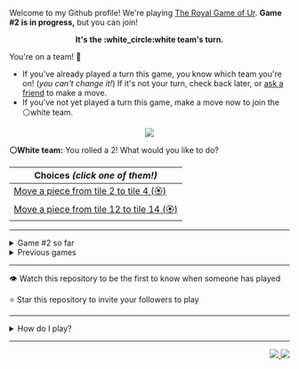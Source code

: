 Welcome to my Github profile!
We're playing
[The Royal Game of Ur](https://en.wikipedia.org/wiki/Royal_Game_of_Ur).
**Game #2 is in progress,** but you can join!

<p align="center">
  <b>It's the
  :white_circle:white
  team's turn.</b>
</p>

You're on a team! :wave:

* If you've already played a turn this game, you know which team you're on!
(_you can't change it!_)
If it's not your turn, check back later, or
[ask a friend](https://twitter.com/share?text=I'm+playing+The+Royal+Game+of+Ur+on+a+GitHub+profile.+Take+your+turn+at+https://github.com/rossjrw/rossjrw+%23RoyalGameOfUr+%23github)
to make a move.
* If you've not yet played a turn this game, make a move now to join the
:white_circle:white
team.

<p align="center"><img src="https://raw.githubusercontent.com/rossjrw/ur/play/games/current/board.393.svg"></p>

  **:white_circle:White team:**
  You rolled a 2!
What would you like to do?

| Choices *(click one of them!)* |
| --- |
  | [Move a piece from tile 2 to tile 4 (:rosette:)   ](https://github.com/rossjrw/rossjrw/issues/new?title=ur-move-2%402-0&amp;body=Press+Submit%21+You+don%27t+need+to+edit+this+text+or+do+anything+else.%0D%0A%0D%0ABe+aware+that+your+move+can+take+a+minute+or+two+to+process.) |
  | [Move a piece from tile 12 to tile 14 (:rosette:)   ](https://github.com/rossjrw/rossjrw/issues/new?title=ur-move-2%4012-0&amp;body=Press+Submit%21+You+don%27t+need+to+edit+this+text+or+do+anything+else.%0D%0A%0D%0ABe+aware+that+your+move+can+take+a+minute+or+two+to+process.) |

-----

<details><summary>Game #2 so far</summary>

## Who's on each team?

<table>
    <thead>
      <tr><th colspan=2>Players in this game</th></tr>
    </thead>
    <tbody>
      <tr>
        <td align="right"><b>Black team</b> :black_circle:</td>
        <td>:white_circle: <b> White team</b></td>
      </tr>
      <tr align="center">
        <td><b><a href="https://github.com/shpatrickguo">@shpatrickguo</a></b> (21)<br><b><a href="https://github.com/rossjrw">@rossjrw</a></b> (12)<br><b><a href="https://github.com/bejoistic">@bejoistic</a></b> (4)<br><b><a href="https://github.com/BaptisteMartinet">@BaptisteMartinet</a></b> (4)<br><b><a href="https://github.com/KhanShaheb34">@KhanShaheb34</a></b> (2)<br><b><a href="https://github.com/pedromlsreis">@pedromlsreis</a></b> (2)<br><b><a href="https://github.com/tassiaaccioly">@tassiaaccioly</a></b> (2)<br><b><a href="https://github.com/lukew3">@lukew3</a></b> (1)<br><b><a href="https://github.com/maximilianschmelzer">@maximilianschmelzer</a></b> (1)<br><b><a href="https://github.com/mblemberg">@mblemberg</a></b> (1)<br><b><a href="https://github.com/shaplykon">@shaplykon</a></b> (1)<br><b><a href="https://github.com/jtrent238">@jtrent238</a></b> (1)<br><b><a href="https://github.com/HeinKhantZaw">@HeinKhantZaw</a></b> (1)<br><b><a href="https://github.com/quantumporium">@quantumporium</a></b> (1)<br><b><a href="https://github.com/kristianrose">@kristianrose</a></b> (1)<br><b><a href="https://github.com/ammongit">@ammongit</a></b> (1)</td>
        <td><b><a href="https://github.com/1ethanhansen">@1ethanhansen</a></b> (48)<br><b><a href="https://github.com/IRHM">@IRHM</a></b> (1)<br><b><a href="https://github.com/Baptiste-Martinet">@Baptiste-Martinet</a></b> (1)<br><b><a href="https://github.com/Scan0r">@Scan0r</a></b> (1)<br><b><a href="https://github.com/sampreets3">@sampreets3</a></b> (1)<br><b><a href="https://github.com/racheloveyou">@racheloveyou</a></b> (1)<br><b><a href="https://github.com/HAUDRAUFHAUN">@HAUDRAUFHAUN</a></b> (1)</td>
      </tr>
    </tbody>
  </table>

## What's happened so far?

| Time | Turn | Event | Issue | Board |
| :---: | :---: | :--- | :---: | :---: |
  | 4th Dec 2020 16:40 | **0** | :white_circle: **[@1ethanhansen](https://github.com/1ethanhansen)** started a new game | [#270](https://github.com/rossjrw/rossjrw/issues/270) | [link](https://raw.githubusercontent.com/rossjrw/rossjrw/3053a47c0e6594cd8395007bb8c73615d1f6045c/games/current/board.270.svg) |
  | 4th Dec 2020 16:41 | **1** | :white_circle: **[@1ethanhansen](https://github.com/1ethanhansen)** moved a white piece onto the board to position 2    | [#271](https://github.com/rossjrw/rossjrw/issues/271) | [link](https://raw.githubusercontent.com/rossjrw/rossjrw/0c75bbcd05af6eff999befba8ee62e8ef8b4a12d/games/current/board.271.svg) |
  | 4th Dec 2020 17:10 | **2** | :black_circle: **[@bejoistic](https://github.com/bejoistic)** moved a black piece onto the board to position 2    | [#272](https://github.com/rossjrw/rossjrw/issues/272) | [link](https://raw.githubusercontent.com/rossjrw/rossjrw/206286cf466ef4022044b68cd05c0d237726f82a/games/current/board.272.svg) |
  | 4th Dec 2020 18:05 | **3** | :white_circle: **[@1ethanhansen](https://github.com/1ethanhansen)** moved a white piece onto the board to position 1    | [#273](https://github.com/rossjrw/rossjrw/issues/273) | [link](https://raw.githubusercontent.com/rossjrw/rossjrw/278ed5038c299f889804029b35efd72014e3a5eb/games/current/board.273.svg) |
  | 5th Dec 2020 00:25 | **4** | :black_circle: **[@rossjrw](https://github.com/rossjrw)** moved a black piece onto the board to position 3    | [#280](https://github.com/rossjrw/rossjrw/issues/280) | [link](https://raw.githubusercontent.com/rossjrw/rossjrw/ad7c8f7e3e8e03c628177fff51a45617e0d90044/games/current/board.280.svg) |
  | 5th Dec 2020 08:42 | **5** | :white_circle: **[@1ethanhansen](https://github.com/1ethanhansen)** moved a white piece from position 2 to position 3    | [#281](https://github.com/rossjrw/rossjrw/issues/281) | [link](https://raw.githubusercontent.com/rossjrw/rossjrw/daadc30e49be00b38cf81278a2ecb1073ec806d7/games/current/board.281.svg) |
  | 5th Dec 2020 11:39 | **6** | :black_circle: **[@KhanShaheb34](https://github.com/KhanShaheb34)** moved a black piece from position 2 to position 4  — claimed a rosette :rosette:  | [#282](https://github.com/rossjrw/rossjrw/issues/282) | [link](https://raw.githubusercontent.com/rossjrw/rossjrw/292d49ef61a09186854fa4ad16c8c0fe16ccd781/games/current/board.282.svg) |
  | 5th Dec 2020 11:41 | **7** | :black_circle: **[@KhanShaheb34](https://github.com/KhanShaheb34)** moved a black piece onto the board to position 1    | [#283](https://github.com/rossjrw/rossjrw/issues/283) | [link](https://raw.githubusercontent.com/rossjrw/rossjrw/ebb79274bc099b21635d1539b75730bac10ff7f1/games/current/board.283.svg) |
  | 5th Dec 2020 22:37 | **8** | :white_circle: **[@IRHM](https://github.com/IRHM)** moved a white piece onto the board to position 2    | [#284](https://github.com/rossjrw/rossjrw/issues/284) | [link](https://raw.githubusercontent.com/rossjrw/rossjrw/54d70ced309619b8c45c369dcfb9527a568b8664/games/current/board.284.svg) |
  | 6th Dec 2020 21:05 | **9** | :black_circle: **[@rossjrw](https://github.com/rossjrw)** moved a black piece from position 4 to position 8  — claimed a rosette :rosette:  | [#285](https://github.com/rossjrw/rossjrw/issues/285) | [link](https://raw.githubusercontent.com/rossjrw/rossjrw/2ff09875dcab436be0a4ec67435f548d292214df/games/current/board.285.svg) |
  | 6th Dec 2020 21:06 | **10** | :black_circle: **[@rossjrw](https://github.com/rossjrw)** moved a black piece from position 1 to position 4  — claimed a rosette :rosette:  | [#286](https://github.com/rossjrw/rossjrw/issues/286) | [link](https://raw.githubusercontent.com/rossjrw/rossjrw/d77c18f12449c838fb9c91678410c1eaab4a77a2/games/current/board.286.svg) |
  | 6th Dec 2020 21:06 | **11** | :black_circle: **[@rossjrw](https://github.com/rossjrw)** moved a black piece onto the board to position 2    | [#287](https://github.com/rossjrw/rossjrw/issues/287) | [link](https://raw.githubusercontent.com/rossjrw/rossjrw/be32ef1f1cfc61b6bb657278ae71fdadf09b07bf/games/current/board.287.svg) |
  | 6th Dec 2020 21:08 | **12** | :white_circle: **[@1ethanhansen](https://github.com/1ethanhansen)** moved a white piece from position 2 to position 4  — claimed a rosette :rosette:  | [#288](https://github.com/rossjrw/rossjrw/issues/288) | [link](https://raw.githubusercontent.com/rossjrw/rossjrw/b30861b3c7e1bc06c1b3037f0c316bc9ccfa91e6/games/current/board.288.svg) |
  | 6th Dec 2020 21:10 | **13** | :white_circle: **[@1ethanhansen](https://github.com/1ethanhansen)** moved a white piece from position 4 to position 9    | [#289](https://github.com/rossjrw/rossjrw/issues/289) | [link](https://raw.githubusercontent.com/rossjrw/rossjrw/e085b921ad1c17fbd4a5dc3ee4ed5b2c51895b5e/games/current/board.289.svg) |
  | 10th Dec 2020 21:46 | **14** | :black_circle: **[@lukew3](https://github.com/lukew3)** moved a black piece from position 3 to position 6    | [#290](https://github.com/rossjrw/rossjrw/issues/290) | [link](https://raw.githubusercontent.com/rossjrw/rossjrw/3f9d4bc6ab813ef829e9aff7b384f9215f8467fe/games/current/board.290.svg) |
  | 10th Dec 2020 21:48 | **15** | :white_circle: **[@1ethanhansen](https://github.com/1ethanhansen)** moved a white piece from position 9 to position 11    | [#291](https://github.com/rossjrw/rossjrw/issues/291) | [link](https://raw.githubusercontent.com/rossjrw/rossjrw/8dc1d83cc961ea81612a43c25ff7a38ad48adf81/games/current/board.291.svg) |
  | 11th Dec 2020 10:15 | **16** | :black_circle: **[@maximilianschmelzer](https://github.com/maximilianschmelzer)** moved a black piece from position 8 to position 10    | [#292](https://github.com/rossjrw/rossjrw/issues/292) | [link](https://raw.githubusercontent.com/rossjrw/rossjrw/bff6a5044be6a6980ae36bd3da87b2fe24c255f3/games/current/board.292.svg) |
  | 11th Dec 2020 16:37 | **17** | :white_circle: **[@1ethanhansen](https://github.com/1ethanhansen)** moved a white piece from position 3 to position 4  — claimed a rosette :rosette:  | [#293](https://github.com/rossjrw/rossjrw/issues/293) | [link](https://raw.githubusercontent.com/rossjrw/rossjrw/823d1abe9eb191553f45aade24fa52f3ead27c38/games/current/board.293.svg) |
  | 11th Dec 2020 16:38 | **18** | :white_circle: **[@1ethanhansen](https://github.com/1ethanhansen)** moved a white piece from position 11 to position 14  — claimed a rosette :rosette:  | [#294](https://github.com/rossjrw/rossjrw/issues/294) | [link](https://raw.githubusercontent.com/rossjrw/rossjrw/7d0b1f831d4c0f77515b6cb122923b7a81456449/games/current/board.294.svg) |
  | 11th Dec 2020 16:39 | **19** | :white_circle: **[@1ethanhansen](https://github.com/1ethanhansen)** moved a white piece from position 4 to position 7    | [#295](https://github.com/rossjrw/rossjrw/issues/295) | [link](https://raw.githubusercontent.com/rossjrw/rossjrw/3fe691a88b9aaf65c4532929803293c718fde1d9/games/current/board.295.svg) |
  | 12th Dec 2020 21:09 | **20** | :black_circle: **[@rossjrw](https://github.com/rossjrw)** moved a black piece from position 6 to position 8  — claimed a rosette :rosette:  | [#296](https://github.com/rossjrw/rossjrw/issues/296) | [link](https://raw.githubusercontent.com/rossjrw/rossjrw/e401c764be86d58bfc168f4a386c6cf802e123cc/games/current/board.296.svg) |
  | 12th Dec 2020 21:09 | **21** | :black_circle: **[@rossjrw](https://github.com/rossjrw)** moved a black piece from position 10 to position 12    | [#297](https://github.com/rossjrw/rossjrw/issues/297) | [link](https://raw.githubusercontent.com/rossjrw/rossjrw/fe410bd85e05097d79bc3e4545e269df09eff706/games/current/board.297.svg) |
  | 12th Dec 2020 23:55 | **22** | :white_circle: **[@1ethanhansen](https://github.com/1ethanhansen)** moved a white piece from position 7 to position 9    | [#298](https://github.com/rossjrw/rossjrw/issues/298) | [link](https://raw.githubusercontent.com/rossjrw/rossjrw/2bd88bf26ddf9662cd886226df1ee940ac83e1fc/games/current/board.298.svg) |
  | 13th Dec 2020 05:52 | **23** | :black_circle: **[@mblemberg](https://github.com/mblemberg)** moved a black piece from position 12 to position 14  — claimed a rosette :rosette:  | [#299](https://github.com/rossjrw/rossjrw/issues/299) | [link](https://raw.githubusercontent.com/rossjrw/rossjrw/207f76427e569611dea0734effb34fb07319a0d3/games/current/board.299.svg) |
  | 15th Dec 2020 16:23 | **24** | :black_circle: **[@shaplykon](https://github.com/shaplykon)** moved a black piece onto the board to position 3    | [#300](https://github.com/rossjrw/rossjrw/issues/300) | [link](https://raw.githubusercontent.com/rossjrw/rossjrw/9b31b60b2096e7941d4c46c23861f526eb114260/games/current/board.300.svg) |
  | 15th Dec 2020 16:35 | **25** | :white_circle: **[@1ethanhansen](https://github.com/1ethanhansen)** moved a white piece from position 9 to position 11    | [#301](https://github.com/rossjrw/rossjrw/issues/301) | [link](https://raw.githubusercontent.com/rossjrw/rossjrw/2d53c800cf3ae91999cc733da9be92056afd7729/games/current/board.301.svg) |
  | 16th Dec 2020 10:27 | **26** | :black_circle: **[@rossjrw](https://github.com/rossjrw)** moved a black piece from position 8 to position 9    | [#302](https://github.com/rossjrw/rossjrw/issues/302) | [link](https://raw.githubusercontent.com/rossjrw/rossjrw/68e6070ca51fe8d292fde75a664ff7fdf0bf2afb/games/current/board.302.svg) |
  | 16th Dec 2020 16:44 | **27** | :white_circle: **[@1ethanhansen](https://github.com/1ethanhansen)** moved a white piece from position 11 to position 13    | [#303](https://github.com/rossjrw/rossjrw/issues/303) | [link](https://raw.githubusercontent.com/rossjrw/rossjrw/297d62bc5a928f1282a250abc7d2fe27c0bd61e8/games/current/board.303.svg) |
  | 19th Dec 2020 01:53 | **28** | :black_circle: **[@jtrent238](https://github.com/jtrent238)** moved a black piece onto the board to position 1    | [#304](https://github.com/rossjrw/rossjrw/issues/304) | [link](https://raw.githubusercontent.com/rossjrw/rossjrw/764ba69ca3f0a07e415f36d814a6d52a7d694e3e/games/current/board.304.svg) |
  | 19th Dec 2020 02:24 | **29** | :white_circle: **[@1ethanhansen](https://github.com/1ethanhansen)** ascended a white piece from position 14 :rocket:    | [#305](https://github.com/rossjrw/rossjrw/issues/305) | [link](https://raw.githubusercontent.com/rossjrw/rossjrw/3604e4af9e4962c16d621ce2612c4ef7116c7fc9/games/current/board.305.svg) |
  | 19th Dec 2020 11:44 | **30** | :black_circle: **[@HeinKhantZaw](https://github.com/HeinKhantZaw)** moved a black piece from position 4 to position 5    | [#306](https://github.com/rossjrw/rossjrw/issues/306) | [link](https://raw.githubusercontent.com/rossjrw/rossjrw/1c0ee46451ae0a1d7a26f50ce415c488c760e753/games/current/board.306.svg) |
  | 20th Dec 2020 02:30 | **31** | :white_circle: **[@1ethanhansen](https://github.com/1ethanhansen)** moved a white piece from position 1 to position 4  — claimed a rosette :rosette:  | [#310](https://github.com/rossjrw/rossjrw/issues/310) | [link](https://raw.githubusercontent.com/rossjrw/rossjrw/65741ccc7bef535f9dae3ce1726cf250fa92e958/games/current/board.310.svg) |
  | 20th Dec 2020 02:32 | **32** | :white_circle: **[@1ethanhansen](https://github.com/1ethanhansen)** moved a white piece from position 4 to position 7    | [#311](https://github.com/rossjrw/rossjrw/issues/311) | [link](https://raw.githubusercontent.com/rossjrw/rossjrw/6dcf970993e1e66c08fa6cec2b6de773048dfe04/games/current/board.311.svg) |
  | 20th Dec 2020 06:20 | **33** | :black_circle: **[@shpatrickguo](https://github.com/shpatrickguo)** moved a black piece from position 1 to position 4  — claimed a rosette :rosette:  | [#312](https://github.com/rossjrw/rossjrw/issues/312) | [link](https://raw.githubusercontent.com/rossjrw/rossjrw/9dbf33253cccf795237cf9e48a9c9d66029ba817/games/current/board.312.svg) |
  | 21st Dec 2020 02:40 | **34** | :black_circle: **[@shpatrickguo](https://github.com/shpatrickguo)** moved a black piece from position 4 to position 7 — captured a white piece :crossed_swords:   | [#313](https://github.com/rossjrw/rossjrw/issues/313) | [link](https://raw.githubusercontent.com/rossjrw/rossjrw/be8bb59da0cbf5bf7efeaa0a703a50840c47614a/games/current/board.313.svg) |
  | 21st Dec 2020 02:50 | **35** | :white_circle: **[@1ethanhansen](https://github.com/1ethanhansen)** moved a white piece onto the board to position 1    | [#314](https://github.com/rossjrw/rossjrw/issues/314) | [link](https://raw.githubusercontent.com/rossjrw/rossjrw/86bc97c49e2824adba9b665b3187101fb6a06614/games/current/board.314.svg) |
  | 21st Dec 2020 17:14 | **36** | :black_circle: **[@quantumporium](https://github.com/quantumporium)** moved a black piece from position 2 to position 4  — claimed a rosette :rosette:  | [#315](https://github.com/rossjrw/rossjrw/issues/315) | [link](https://raw.githubusercontent.com/rossjrw/rossjrw/6cf7dfbb5b9a96211ce4c32bf23b3ae7868e0fb4/games/current/board.315.svg) |
  | 21st Dec 2020 18:21 | **37** | :black_circle: **[@shpatrickguo](https://github.com/shpatrickguo)** moved a black piece from position 5 to position 8  — claimed a rosette :rosette:  | [#316](https://github.com/rossjrw/rossjrw/issues/316) | [link](https://raw.githubusercontent.com/rossjrw/rossjrw/39a2f86c04d12ddb8a6f8233d1cda3374d8f22dd/games/current/board.316.svg) |
  | 22nd Dec 2020 02:47 | **38** | :black_circle: **[@shpatrickguo](https://github.com/shpatrickguo)** moved a black piece from position 9 to position 12    | [#317](https://github.com/rossjrw/rossjrw/issues/317) | [link](https://raw.githubusercontent.com/rossjrw/rossjrw/01013e71140862491b7551e39129e35b6144235b/games/current/board.317.svg) |
  | 23rd Dec 2020 01:06 | **39** | :white_circle: **[@1ethanhansen](https://github.com/1ethanhansen)** moved a white piece from position 1 to position 3    | [#318](https://github.com/rossjrw/rossjrw/issues/318) | [link](https://raw.githubusercontent.com/rossjrw/rossjrw/fccea7e62b03e07b4a349e959bdee40752f51bfc/games/current/board.318.svg) |
  | 23rd Dec 2020 01:31 | **40** | :black_circle: **[@shpatrickguo](https://github.com/shpatrickguo)** ascended a black piece from position 14 :rocket:    | [#319](https://github.com/rossjrw/rossjrw/issues/319) | [link](https://raw.githubusercontent.com/rossjrw/rossjrw/2e76a25246e0324db4b3cef9e304fe4eeb188c40/games/current/board.319.svg) |
  | 23rd Dec 2020 01:46 | **41** | :white_circle: **[@1ethanhansen](https://github.com/1ethanhansen)** moved a white piece onto the board to position 2    | [#320](https://github.com/rossjrw/rossjrw/issues/320) | [link](https://raw.githubusercontent.com/rossjrw/rossjrw/ee53b7e89150fa845366635fc68791386a5e47f2/games/current/board.320.svg) |
  | 23rd Dec 2020 01:54 | **42** | :black_circle: **[@shpatrickguo](https://github.com/shpatrickguo)** ascended a black piece from position 12 :rocket:    | [#321](https://github.com/rossjrw/rossjrw/issues/321) |  |
  | 23rd Dec 2020 02:01 | **43** | :white_circle: **[@1ethanhansen](https://github.com/1ethanhansen)** moved a white piece onto the board to position 4  — claimed a rosette :rosette:  | [#322](https://github.com/rossjrw/rossjrw/issues/322) | [link](https://raw.githubusercontent.com/rossjrw/rossjrw/34006269248188877ac170c28128079eae77f44e/games/current/board.322.svg) |
  | 23rd Dec 2020 02:01 | **44** | :white_circle:  The white team rolled a 0 and their turn was automatically passed | [#322](https://github.com/rossjrw/rossjrw/issues/322) | [link](https://raw.githubusercontent.com/rossjrw/rossjrw/b8070036aac00c969901a3770558d7fe6742bf47/games/current/board.322.svg) |
  | 23rd Dec 2020 22:53 | **45** | :black_circle: **[@shpatrickguo](https://github.com/shpatrickguo)** moved a black piece from position 8 to position 11    | [#323](https://github.com/rossjrw/rossjrw/issues/323) | [link](https://raw.githubusercontent.com/rossjrw/rossjrw/d53fef8d6638e9b0866299e6aff7ef3208846425/games/current/board.323.svg) |
  | 23rd Dec 2020 23:13 | **46** | :white_circle: **[@1ethanhansen](https://github.com/1ethanhansen)** moved a white piece from position 4 to position 7 — captured a black piece :crossed_swords:   | [#324](https://github.com/rossjrw/rossjrw/issues/324) | [link](https://raw.githubusercontent.com/rossjrw/rossjrw/0be05ee4b6092afe5fafe72b603c98de1645120e/games/current/board.324.svg) |
  | 24th Dec 2020 05:42 | **47** | :black_circle: **[@shpatrickguo](https://github.com/shpatrickguo)** moved a black piece from position 11 to position 13    | [#325](https://github.com/rossjrw/rossjrw/issues/325) | [link](https://raw.githubusercontent.com/rossjrw/rossjrw/24e92a22cb97e2fc1a7315236e5255c6f5289baf/games/current/board.325.svg) |
  | 24th Dec 2020 05:48 | **48** | :white_circle: **[@1ethanhansen](https://github.com/1ethanhansen)** moved a white piece from position 3 to position 6    | [#326](https://github.com/rossjrw/rossjrw/issues/326) | [link](https://raw.githubusercontent.com/rossjrw/rossjrw/6acacf7025a4190b3d5704e2f8486b973e54660b/games/current/board.326.svg) |
  | 24th Dec 2020 10:34 | **49** | :black_circle: **[@kristianrose](https://github.com/kristianrose)** moved a black piece from position 3 to position 6 — captured a white piece :crossed_swords:   | [#327](https://github.com/rossjrw/rossjrw/issues/327) | [link](https://raw.githubusercontent.com/rossjrw/rossjrw/3d17b2e87da20ec74aef464d7688548a855b7841/games/current/board.327.svg) |
  | 24th Dec 2020 14:26 | **50** | :white_circle: **[@Baptiste-Martinet](https://github.com/Baptiste-Martinet)** moved a white piece onto the board to position 3    | [#331](https://github.com/rossjrw/rossjrw/issues/331) | [link](https://raw.githubusercontent.com/rossjrw/rossjrw/ec874ddd05d6604508ad3885c16eddd8da931b63/games/current/board.331.svg) |
  | 24th Dec 2020 18:47 | **51** | :black_circle: **[@rossjrw](https://github.com/rossjrw)** moved a black piece from position 6 to position 8  — claimed a rosette :rosette:  | [#334](https://github.com/rossjrw/rossjrw/issues/334) | [link](https://raw.githubusercontent.com/rossjrw/rossjrw/df638e594b2d5f1e24cbc2303ae98d9447525cf2/games/current/board.334.svg) |
  | 24th Dec 2020 18:49 | **52** | :black_circle: **[@rossjrw](https://github.com/rossjrw)** moved a black piece onto the board to position 3    | [#335](https://github.com/rossjrw/rossjrw/issues/335) | [link](https://raw.githubusercontent.com/rossjrw/rossjrw/432c0c6f8df71aacbf70220970cc2ab2c220917f/games/current/board.335.svg) |
  | 24th Dec 2020 18:52 | **53** | :white_circle: **[@1ethanhansen](https://github.com/1ethanhansen)** moved a white piece from position 13 to position 14  — claimed a rosette :rosette:  | [#336](https://github.com/rossjrw/rossjrw/issues/336) | [link](https://raw.githubusercontent.com/rossjrw/rossjrw/748d3e1d2c1d506ab1b209059d75c77ee9d00a1f/games/current/board.336.svg) |
  | 24th Dec 2020 18:53 | **54** | :white_circle: **[@1ethanhansen](https://github.com/1ethanhansen)** moved a white piece from position 7 to position 10    | [#337](https://github.com/rossjrw/rossjrw/issues/337) | [link](https://raw.githubusercontent.com/rossjrw/rossjrw/e8dc57454d16f232288192765a40bf79c8a59647/games/current/board.337.svg) |
  | 24th Dec 2020 18:59 | **55** | :black_circle: **[@rossjrw](https://github.com/rossjrw)** moved a black piece from position 8 to position 10 — captured a white piece :crossed_swords:   | [#338](https://github.com/rossjrw/rossjrw/issues/338) | [link](https://raw.githubusercontent.com/rossjrw/rossjrw/a8bb1814d3ea4865e3002c2cdfd9fbceb97d7ef9/games/current/board.338.svg) |
  | 24th Dec 2020 19:00 | **56** | :white_circle: **[@1ethanhansen](https://github.com/1ethanhansen)** moved a white piece onto the board to position 1    | [#339](https://github.com/rossjrw/rossjrw/issues/339) | [link](https://raw.githubusercontent.com/rossjrw/rossjrw/e9472732e5bd295d321469e1fdf0c3b3b1d626fc/games/current/board.339.svg) |
  | 25th Dec 2020 03:42 | **57** | :black_circle: **[@shpatrickguo](https://github.com/shpatrickguo)** moved a black piece from position 4 to position 7    | [#340](https://github.com/rossjrw/rossjrw/issues/340) |  |
  | 25th Dec 2020 20:50 | **58** | :white_circle: **[@Scan0r](https://github.com/Scan0r)** moved a white piece from position 1 to position 4  — claimed a rosette :rosette:  | [#341](https://github.com/rossjrw/rossjrw/issues/341) | [link](https://raw.githubusercontent.com/rossjrw/rossjrw/4cf5be4b90db66068fa87cd8e71750043ccb06b7/games/current/board.341.svg) |
  | 25th Dec 2020 20:50 | **59** | :white_circle:  The white team rolled a null and their turn was automatically passed | [#341](https://github.com/rossjrw/rossjrw/issues/341) | [link](https://raw.githubusercontent.com/rossjrw/rossjrw/814d25e48a4a7d09bad9de54dafb4ce2164cd99a/games/current/board.341.svg) |
  | 25th Dec 2020 22:08 | **60** | :black_circle: **[@shpatrickguo](https://github.com/shpatrickguo)** moved a black piece from position 3 to position 6    | [#342](https://github.com/rossjrw/rossjrw/issues/342) | [link](https://raw.githubusercontent.com/rossjrw/rossjrw/aa0698102588ccafc24aeaad604f6f68e1ddf218/games/current/board.342.svg) |
  | 27th Dec 2020 10:49 | **61** | :white_circle: **[@sampreets3](https://github.com/sampreets3)** moved a white piece from position 4 to position 6 — captured a black piece :crossed_swords:   | [#343](https://github.com/rossjrw/rossjrw/issues/343) | [link](https://raw.githubusercontent.com/rossjrw/rossjrw/dfcb597e09114ddc0f2332d28e4f89876dec33f4/games/current/board.343.svg) |
  | 27th Dec 2020 11:42 | **62** | :black_circle: **[@bejoistic](https://github.com/bejoistic)** ascended a black piece from position 13 :rocket:    | [#344](https://github.com/rossjrw/rossjrw/issues/344) | [link](https://raw.githubusercontent.com/rossjrw/rossjrw/d1ccd8a08a32d35535e38f506f602e2deb39c615/games/current/board.344.svg) |
  | 27th Dec 2020 11:44 | **63** | :white_circle: **[@racheloveyou](https://github.com/racheloveyou)** moved a white piece from position 6 to position 9    | [#345](https://github.com/rossjrw/rossjrw/issues/345) | [link](https://raw.githubusercontent.com/rossjrw/rossjrw/25e637db415f64b70ddfbd09ba8bc7273ad99708/games/current/board.345.svg) |
  | 27th Dec 2020 11:47 | **64** | :black_circle: **[@bejoistic](https://github.com/bejoistic)** moved a black piece from position 7 to position 9 — captured a white piece :crossed_swords:   | [#346](https://github.com/rossjrw/rossjrw/issues/346) | [link](https://raw.githubusercontent.com/rossjrw/rossjrw/399f8276d4386d4b4e4fcd7cfe7970112df8670f/games/current/board.346.svg) |
  | 27th Dec 2020 17:28 | **65** | :white_circle: **[@1ethanhansen](https://github.com/1ethanhansen)** moved a white piece from position 3 to position 6    | [#347](https://github.com/rossjrw/rossjrw/issues/347) | [link](https://raw.githubusercontent.com/rossjrw/rossjrw/6e2710126e5df77979fa9ba6cc4fff4389fa90df/games/current/board.347.svg) |
  | 27th Dec 2020 23:29 | **66** | :black_circle: **[@shpatrickguo](https://github.com/shpatrickguo)** moved a black piece from position 10 to position 12    | [#348](https://github.com/rossjrw/rossjrw/issues/348) | [link](https://raw.githubusercontent.com/rossjrw/rossjrw/0ed9835055d53cd85ee8371bf969a6e9aeb2631e/games/current/board.348.svg) |
  | 28th Dec 2020 02:43 | **67** | :white_circle: **[@1ethanhansen](https://github.com/1ethanhansen)** moved a white piece onto the board to position 1    | [#349](https://github.com/rossjrw/rossjrw/issues/349) | [link](https://raw.githubusercontent.com/rossjrw/rossjrw/08a18dbbebef6eff5c539df82071d7f57ec4b01a/games/current/board.349.svg) |
  | 28th Dec 2020 02:59 | **68** | :black_circle: **[@shpatrickguo](https://github.com/shpatrickguo)** ascended a black piece from position 12 :rocket:    | [#350](https://github.com/rossjrw/rossjrw/issues/350) | [link](https://raw.githubusercontent.com/rossjrw/rossjrw/cb129bc92e58f9525a519137b762270233864a1b/games/current/board.350.svg) |
  | 28th Dec 2020 03:14 | **69** | :white_circle: **[@1ethanhansen](https://github.com/1ethanhansen)** moved a white piece from position 6 to position 9 — captured a black piece :crossed_swords:   | [#351](https://github.com/rossjrw/rossjrw/issues/351) | [link](https://raw.githubusercontent.com/rossjrw/rossjrw/a8d2a8aa9390457159608e61d5a364f90a8c37c4/games/current/board.351.svg) |
  | 28th Dec 2020 05:32 | **70** | :black_circle: **[@rossjrw](https://github.com/rossjrw)** moved a black piece onto the board to position 2    | [#352](https://github.com/rossjrw/rossjrw/issues/352) | [link](https://raw.githubusercontent.com/rossjrw/rossjrw/6f8a655188e7a784bdbde91dd67352686d85969b/games/current/board.352.svg) |
  | 28th Dec 2020 05:57 | **71** | :white_circle: **[@1ethanhansen](https://github.com/1ethanhansen)** moved a white piece onto the board to position 4  — claimed a rosette :rosette:  | [#353](https://github.com/rossjrw/rossjrw/issues/353) | [link](https://raw.githubusercontent.com/rossjrw/rossjrw/606f07d7d56ac876f0e5367fbc1855f66cb634a4/games/current/board.353.svg) |
  | 28th Dec 2020 05:58 | **72** | :white_circle: **[@1ethanhansen](https://github.com/1ethanhansen)** moved a white piece from position 9 to position 12    | [#354](https://github.com/rossjrw/rossjrw/issues/354) | [link](https://raw.githubusercontent.com/rossjrw/rossjrw/9cccd85b31f750d4045e6df80d4004be1b825a3a/games/current/board.354.svg) |
  | 29th Dec 2020 00:05 | **73** | :black_circle: **[@shpatrickguo](https://github.com/shpatrickguo)** moved a black piece from position 2 to position 4  — claimed a rosette :rosette:  | [#355](https://github.com/rossjrw/rossjrw/issues/355) | [link](https://raw.githubusercontent.com/rossjrw/rossjrw/7970f62a2de57b2cede34be758d985e350e32426/games/current/board.355.svg) |
  | 29th Dec 2020 14:31 | **74** | :black_circle: **[@bejoistic](https://github.com/bejoistic)** moved a black piece onto the board to position 2    | [#356](https://github.com/rossjrw/rossjrw/issues/356) |  |
  | 29th Dec 2020 18:07 | **75** | :white_circle: **[@HAUDRAUFHAUN](https://github.com/HAUDRAUFHAUN)** ascended a white piece from position 12 :rocket:    | [#357](https://github.com/rossjrw/rossjrw/issues/357) | [link](https://raw.githubusercontent.com/rossjrw/rossjrw/03f32a1a5e9babff3dbdb1498160f22f8b99e280/games/current/board.357.svg) |
  | 29th Dec 2020 18:07 | **76** | :black_circle:  The black team rolled a 0 and their turn was automatically passed | [#357](https://github.com/rossjrw/rossjrw/issues/357) | [link](https://raw.githubusercontent.com/rossjrw/rossjrw/138bda79d117a579405910d38e8f3d8adc66bee5/games/current/board.357.svg) |
  | 29th Dec 2020 20:26 | **77** | :white_circle: **[@1ethanhansen](https://github.com/1ethanhansen)** moved a white piece from position 2 to position 3    | [#358](https://github.com/rossjrw/rossjrw/issues/358) | [link](https://raw.githubusercontent.com/rossjrw/rossjrw/53fca11cefcdb18d0f941655c9333d28a67ee2b6/games/current/board.358.svg) |
  | 30th Dec 2020 13:46 | **78** | :black_circle: **[@BaptisteMartinet](https://github.com/BaptisteMartinet)** moved a black piece onto the board to position 3    | [#359](https://github.com/rossjrw/rossjrw/issues/359) | [link](https://raw.githubusercontent.com/rossjrw/rossjrw/f48859eb821314808662802503aaa4cd81cc41b9/games/current/board.359.svg) |
  | 30th Dec 2020 17:56 | **79** | :white_circle: **[@1ethanhansen](https://github.com/1ethanhansen)** moved a white piece from position 4 to position 7    | [#360](https://github.com/rossjrw/rossjrw/issues/360) | [link](https://raw.githubusercontent.com/rossjrw/rossjrw/914b00706a6874096346063d00af7562b9af24fd/games/current/board.360.svg) |
  | 30th Dec 2020 19:45 | **80** | :black_circle: **[@shpatrickguo](https://github.com/shpatrickguo)** moved a black piece from position 4 to position 5    | [#361](https://github.com/rossjrw/rossjrw/issues/361) | [link](https://raw.githubusercontent.com/rossjrw/rossjrw/d9e06b97d95fc8d4cdb20f159342595f6075defd/games/current/board.361.svg) |
  | 30th Dec 2020 20:25 | **81** | :white_circle: **[@1ethanhansen](https://github.com/1ethanhansen)** moved a white piece from position 3 to position 5 — captured a black piece :crossed_swords:   | [#362](https://github.com/rossjrw/rossjrw/issues/362) |  |
  | 31st Dec 2020 18:38 | **82** | :black_circle: **[@shpatrickguo](https://github.com/shpatrickguo)** moved a black piece from position 3 to position 4  — claimed a rosette :rosette:  | [#363](https://github.com/rossjrw/rossjrw/issues/363) | [link](https://raw.githubusercontent.com/rossjrw/rossjrw/d39f96cb35b30a1354a6ce9dd5e141b26fd0daea/games/current/board.363.svg) |
  | 31st Dec 2020 18:38 | **83** | :black_circle:  The black team rolled a 0 and their turn was automatically passed | [#363](https://github.com/rossjrw/rossjrw/issues/363) | [link](https://raw.githubusercontent.com/rossjrw/rossjrw/ad1fdabb429eb48da39c1cd82498e5850f06cd90/games/current/board.363.svg) |
  | 31st Dec 2020 19:38 | **84** | :white_circle: **[@1ethanhansen](https://github.com/1ethanhansen)** moved a white piece from position 7 to position 9    | [#364](https://github.com/rossjrw/rossjrw/issues/364) | [link](https://raw.githubusercontent.com/rossjrw/rossjrw/9f758d266c2dff846120f62fb71e8191c35c3e82/games/current/board.364.svg) |
  | 31st Dec 2020 22:51 | **85** | :black_circle: **[@shpatrickguo](https://github.com/shpatrickguo)** moved a black piece from position 2 to position 5 — captured a white piece :crossed_swords:   | [#365](https://github.com/rossjrw/rossjrw/issues/365) | [link](https://raw.githubusercontent.com/rossjrw/rossjrw/97501a13a7663b0123e62d7c308d96120dddcf0b/games/current/board.365.svg) |
  | 31st Dec 2020 23:46 | **86** | :white_circle: **[@1ethanhansen](https://github.com/1ethanhansen)** moved a white piece from position 9 to position 11    | [#366](https://github.com/rossjrw/rossjrw/issues/366) |  |
  | 2nd Jan 2021 16:27 | **87** | :black_circle: **[@BaptisteMartinet](https://github.com/BaptisteMartinet)** moved a black piece from position 5 to position 8  — claimed a rosette :rosette:  | [#367](https://github.com/rossjrw/rossjrw/issues/367) | [link](https://raw.githubusercontent.com/rossjrw/rossjrw/78357235e4ec93b9d035123fa11810ee32d3929f/games/current/board.367.svg) |
  | 2nd Jan 2021 16:27 | **88** | :black_circle:  The black team rolled a 0 and their turn was automatically passed | [#367](https://github.com/rossjrw/rossjrw/issues/367) | [link](https://raw.githubusercontent.com/rossjrw/rossjrw/7bbd19c0acec595d6b92d75009fd914629bfae11/games/current/board.367.svg) |
  | 2nd Jan 2021 19:33 | **89** | :white_circle: **[@1ethanhansen](https://github.com/1ethanhansen)** moved a white piece from position 11 to position 13    | [#368](https://github.com/rossjrw/rossjrw/issues/368) | [link](https://raw.githubusercontent.com/rossjrw/rossjrw/a3eb004b386a011c792fc6ebb4f7870436accb0a/games/current/board.368.svg) |
  | 2nd Jan 2021 20:10 | **90** | :black_circle: **[@BaptisteMartinet](https://github.com/BaptisteMartinet)** moved a black piece from position 4 to position 6    | [#369](https://github.com/rossjrw/rossjrw/issues/369) | [link](https://raw.githubusercontent.com/rossjrw/rossjrw/7b6b3aed3cd7f79f35f6a8d346c2876aaf03f8f6/games/current/board.369.svg) |
  | 2nd Jan 2021 20:13 | **91** | :white_circle: **[@1ethanhansen](https://github.com/1ethanhansen)** moved a white piece from position 1 to position 3    | [#370](https://github.com/rossjrw/rossjrw/issues/370) | [link](https://raw.githubusercontent.com/rossjrw/rossjrw/de90521ac8f603073937a883a8a691379ae4d8aa/games/current/board.370.svg) |
  | 3rd Jan 2021 03:51 | **92** | :black_circle: **[@shpatrickguo](https://github.com/shpatrickguo)** moved a black piece from position 8 to position 10    | [#371](https://github.com/rossjrw/rossjrw/issues/371) | [link](https://raw.githubusercontent.com/rossjrw/rossjrw/d69ce456caab4984c87021c8f4fa51f91c92c23a/games/current/board.371.svg) |
  | 3rd Jan 2021 04:02 | **93** | :white_circle: **[@1ethanhansen](https://github.com/1ethanhansen)** moved a white piece from position 3 to position 6 — captured a black piece :crossed_swords:   | [#372](https://github.com/rossjrw/rossjrw/issues/372) | [link](https://raw.githubusercontent.com/rossjrw/rossjrw/b7e36d151b90965b7889d7a74f51e4b76ba0a31c/games/current/board.372.svg) |
  | 3rd Jan 2021 11:26 | **94** | :black_circle: **[@BaptisteMartinet](https://github.com/BaptisteMartinet)** moved a black piece from position 10 to position 11    | [#373](https://github.com/rossjrw/rossjrw/issues/373) |  |
  | 3rd Jan 2021 18:13 | **95** | :white_circle: **[@1ethanhansen](https://github.com/1ethanhansen)** moved a white piece from position 6 to position 8  — claimed a rosette :rosette:  | [#374](https://github.com/rossjrw/rossjrw/issues/374) | [link](https://raw.githubusercontent.com/rossjrw/rossjrw/8128b92680321848cf3e2390aac44e66c1cde2d9/games/current/board.374.svg) |
  | 3rd Jan 2021 18:13 | **96** | :white_circle:  The white team rolled a 0 and their turn was automatically passed | [#374](https://github.com/rossjrw/rossjrw/issues/374) | [link](https://raw.githubusercontent.com/rossjrw/rossjrw/a56faf83e1a1625402206ddd0f9747bdafd50b56/games/current/board.374.svg) |
  | 3rd Jan 2021 22:15 | **97** | :black_circle: **[@shpatrickguo](https://github.com/shpatrickguo)** moved a black piece from position 11 to position 13    | [#375](https://github.com/rossjrw/rossjrw/issues/375) | [link](https://raw.githubusercontent.com/rossjrw/rossjrw/a2ab7c3f4531f9165bf6f1f31ce7de46506b787f/games/current/board.375.svg) |
  | 3rd Jan 2021 22:47 | **98** | :white_circle: **[@1ethanhansen](https://github.com/1ethanhansen)** moved a white piece onto the board to position 3    | [#376](https://github.com/rossjrw/rossjrw/issues/376) | [link](https://raw.githubusercontent.com/rossjrw/rossjrw/87372e5808404140fac85724d2512dc6fd4fae9d/games/current/board.376.svg) |
  | 4th Jan 2021 03:39 | **99** | :black_circle: **[@rossjrw](https://github.com/rossjrw)** moved a black piece onto the board to position 2    | [#377](https://github.com/rossjrw/rossjrw/issues/377) | [link](https://raw.githubusercontent.com/rossjrw/rossjrw/7d313444fb2afc8bbff2197d84d5c0c6e722ae5b/games/current/board.377.svg) |
  | 4th Jan 2021 04:42 | **100** | :white_circle: **[@1ethanhansen](https://github.com/1ethanhansen)** moved a white piece onto the board to position 4  — claimed a rosette :rosette:  | [#378](https://github.com/rossjrw/rossjrw/issues/378) |  |
  | 4th Jan 2021 04:48 | **101** | :white_circle: **[@1ethanhansen](https://github.com/1ethanhansen)** ascended a white piece from position 13 :rocket:    | [#379](https://github.com/rossjrw/rossjrw/issues/379) | [link](https://raw.githubusercontent.com/rossjrw/rossjrw/5c8c1e7240cf06f8a8763ae4a0736642cb5516e9/games/current/board.379.svg) |
  | 4th Jan 2021 04:48 | **102** | :black_circle:  The black team rolled a 0 and their turn was automatically passed | [#379](https://github.com/rossjrw/rossjrw/issues/379) | [link](https://raw.githubusercontent.com/rossjrw/rossjrw/e72f78909cbdf5daffa340cc24b1d71c84ea7c8d/games/current/board.379.svg) |
  | 4th Jan 2021 04:51 | **103** | :white_circle: **[@1ethanhansen](https://github.com/1ethanhansen)** ascended a white piece from position 14 :rocket:    | [#380](https://github.com/rossjrw/rossjrw/issues/380) | [link](https://raw.githubusercontent.com/rossjrw/rossjrw/26587e5cd1197d41569f7ad682937f634365a930/games/current/board.380.svg) |
  | 4th Jan 2021 09:34 | **104** | :black_circle: **[@pedromlsreis](https://github.com/pedromlsreis)** moved a black piece from position 2 to position 3    | [#381](https://github.com/rossjrw/rossjrw/issues/381) | [link](https://raw.githubusercontent.com/rossjrw/rossjrw/95b281a78b9b9630d57d0b921aec744002f33620/games/current/board.381.svg) |
  | 4th Jan 2021 16:12 | **105** | :white_circle: **[@1ethanhansen](https://github.com/1ethanhansen)** moved a white piece from position 3 to position 5    | [#382](https://github.com/rossjrw/rossjrw/issues/382) | [link](https://raw.githubusercontent.com/rossjrw/rossjrw/5251b5ec11f9cd0d0a1a4c8062d3a013b21c8c68/games/current/board.382.svg) |
  | 4th Jan 2021 21:48 | **106** | :black_circle: **[@shpatrickguo](https://github.com/shpatrickguo)** moved a black piece from position 3 to position 5 — captured a white piece :crossed_swords:   | [#383](https://github.com/rossjrw/rossjrw/issues/383) | [link](https://raw.githubusercontent.com/rossjrw/rossjrw/72a05310825a0a02cfa681dda721cccea76cac8a/games/current/board.383.svg) |
  | 4th Jan 2021 21:52 | **107** | :white_circle: **[@1ethanhansen](https://github.com/1ethanhansen)** moved a white piece onto the board to position 2    | [#384](https://github.com/rossjrw/rossjrw/issues/384) | [link](https://raw.githubusercontent.com/rossjrw/rossjrw/817e810fb05b311d980070f0cd34107aeb77bbe9/games/current/board.384.svg) |
  | 5th Jan 2021 01:34 | **108** | :black_circle: **[@shpatrickguo](https://github.com/shpatrickguo)** moved a black piece from position 13 to position 14  — claimed a rosette :rosette:  | [#385](https://github.com/rossjrw/rossjrw/issues/385) | [link](https://raw.githubusercontent.com/rossjrw/rossjrw/9413c640d5baf0508556d9e548c8df409e45354f/games/current/board.385.svg) |
  | 5th Jan 2021 03:46 | **109** | :black_circle: **[@ammongit](https://github.com/ammongit)** moved a black piece onto the board to position 2    | [#386](https://github.com/rossjrw/rossjrw/issues/386) | [link](https://raw.githubusercontent.com/rossjrw/rossjrw/09f6e64ad2ca5d34ae7c73b8c6242365e16692ff/games/current/board.386.svg) |
  | 5th Jan 2021 03:50 | **110** | :white_circle: **[@1ethanhansen](https://github.com/1ethanhansen)** moved a white piece from position 4 to position 5 — captured a black piece :crossed_swords:   | [#387](https://github.com/rossjrw/rossjrw/issues/387) | [link](https://raw.githubusercontent.com/rossjrw/rossjrw/2477a21d7f685d2ca4d64c4568b2df46c7daea16/games/current/board.387.svg) |
  | 6th Jan 2021 01:36 | **111** | :black_circle: **[@tassiaaccioly](https://github.com/tassiaaccioly)** moved a black piece from position 2 to position 3    | [#388](https://github.com/rossjrw/rossjrw/issues/388) | [link](https://raw.githubusercontent.com/rossjrw/rossjrw/5212291f5247555377ff1ca2253e5e16a51fcc7c/games/current/board.388.svg) |
  | 6th Jan 2021 03:40 | **112** | :white_circle: **[@1ethanhansen](https://github.com/1ethanhansen)** moved a white piece from position 8 to position 11    | [#389](https://github.com/rossjrw/rossjrw/issues/389) | [link](https://raw.githubusercontent.com/rossjrw/rossjrw/d8bd0ae80d95538bc214f755d3dd60e62d8935d0/games/current/board.389.svg) |
  | 6th Jan 2021 12:23 | **113** | :black_circle: **[@pedromlsreis](https://github.com/pedromlsreis)** moved a black piece from position 3 to position 4  — claimed a rosette :rosette:  | [#390](https://github.com/rossjrw/rossjrw/issues/390) | [link](https://raw.githubusercontent.com/rossjrw/rossjrw/3f495b19a71143fc82814ca73208a80813338870/games/current/board.390.svg) |
  | 7th Jan 2021 20:02 | **114** | :black_circle: **[@tassiaaccioly](https://github.com/tassiaaccioly)** moved a black piece onto the board to position 3    | [#391](https://github.com/rossjrw/rossjrw/issues/391) | [link](https://raw.githubusercontent.com/rossjrw/rossjrw/6d2d7a96ad6e7236cd856985d31043ee1bda2f4e/games/current/board.391.svg) |
  | 7th Jan 2021 20:55 | **115** | :white_circle: **[@1ethanhansen](https://github.com/1ethanhansen)** moved a white piece from position 11 to position 12    | [#392](https://github.com/rossjrw/rossjrw/issues/392) | [link](https://raw.githubusercontent.com/rossjrw/rossjrw/662faacaa9c0a97be64f5954d94b481a5d22e851/games/current/board.392.svg) |
  | 8th Jan 2021 02:16 | **116** | :black_circle: **[@shpatrickguo](https://github.com/shpatrickguo)** moved a black piece from position 3 to position 5 — captured a white piece :crossed_swords:   | [#393](https://github.com/rossjrw/rossjrw/issues/393) |  |

</details>

<details><summary>Previous games</summary>

## Previous games

1. A game was started on 30th Jul 2020 by **[@rossjrw](https://github.com/rossjrw)** and ended on 4th Dec 2020 in a win for the :white_circle:white team. 64 players played 166 moves across 4 months and 5 days. The :black_circle:black team captured 9 white pieces and claimed 12 rosettes. The :white_circle:white team captured 10 black pieces and claimed 18 rosettes. The MVP of the winning team was by **[@1ethanhansen](https://github.com/1ethanhansen)**, who played 48 moves. The winning move was made by **[@qbtl](https://github.com/qbtl)** ([#269](https://github.com/rossjrw/rossjrw/issues/269)).

</details>

-----

:eye: Watch this repository to be the first to know when someone has played

:star: Star this repository to invite your followers to play

-----

<details><summary>How do I play?</summary>

  It's the :white_circle:white team versus the :black_circle:black team.

  The turn starts by rolling 4 binary dice, which
  results in a number from 0 to 4. The current team gets to move one of their
  pieces by that many tiles.

  All of your pieces start on position 0 (the space just before tile 1). Your
  goal is to get all seven of them off the board by moving them onto position
  15 (the space just after tile 14). This is called **:rocket:ascending** a
  piece. You also want to prevent your opponent from :rocket:ascending their
  pieces.

  You will move your pieces along the tiles from tile 1 to tile 14. The tiles
  on your side of the board (tiles 1 through 4, 13, and 14) are safe — only
  your pieces can be there. However, the tiles in the middle (tiles 5 through
  12) are unsafe — your opponent's pieces can also be here. If one team's piece
  lands on the same tile as another team's piece, the piece that was landed on
  is **:crossed_swords:captured**! It goes all the way back to position 0.

  If you land on a **:rosette:rosette** (tiles 4, 8, and 14), your team gets to
  take another turn. Also, a piece that is on the :rosette:rosette on tile 8
  *cannot be :crossed_swords:captured*. A piece that's trying to capture it will
  simply bounce off onto tile 9.

  The first team to **:rocket:ascend** all seven of their pieces — that is,
  move them off the board onto position 15 — :crown:wins!

  Watch [Tom Scott play against Irving
  Finkel](https://www.youtube.com/watch?v=WZskjLq040I) in 2017.

  -----

  Playing Ur on my GitHub profile is easy. The dice have already been rolled
  for you — all you have to do is decide what to do with them.

  Anyone can join either team at any time, but once you're in a team, you're
  locked into it until the game ends. You can't play a move when it's the
  other team's turn.

  _([Before 2020-09-19](https://github.com/rossjrw/rossjrw/pull/133), your team
  was determined by your username. This is no longer the case.)_

  There will be a list of links below the board image with each possible move.
  Clicking one of those will take you to a page where you can create an Issue
  in this repository. The fields will already be filled in and all you have to
  do is click Submit.

  It will take a moment for Github Actions to acknowledge your move, but once
  it does, you'll see it react with the 'eyes' emoji (:eyes:). No more than a
  minute later it should react with the 'rocket' emoji (:rocket:) to let you
  know that your move was successful.

  If you don't see any of that, then something went wrong. Ping me in your
  issue by typing `cc @rossjrw`, and I'll take a look.

  Note that if your team has no possible moves — for example by rolling a 0 —
  your turn will be automatically skipped. The event log will let you know if
  this has happened.

  -----

  Check out the `source` branch of this repository for the source code and a
  little commentary on the inspiration behind this project.

</details>

-----

<p align="right">
  <a href="https://github.com/rossjrw/rossjrw/actions?query=workflow:build">
    <img src="https://github.com/rossjrw/rossjrw/workflows/build/badge.svg?branch=source"/>
  </a>
  <a href="https://github.com/rossjrw/rossjrw/actions?query=workflow:play">
    <img src="https://github.com/rossjrw/rossjrw/workflows/play/badge.svg?branch=play"/>
  </a>
</p>

